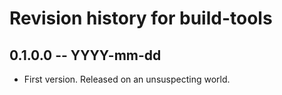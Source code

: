 # Revision history for build-tools

## 0.1.0.0 -- YYYY-mm-dd

* First version. Released on an unsuspecting world.
